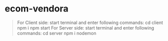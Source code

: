 # ecom-vendora
> For Client side:
> start terminal and enter following commands:
> cd client
> npm i
> npm start
> For Server side:
> start terminal and enter following commands:
> cd server
> npm i
> nodemon 
